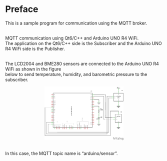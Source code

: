 # Preface

This is a sample program for communication using the MQTT broker.  
<br>

MQTT communication using Qt6/C++ and Arduino UNO R4 WiFi.  
The application on the Qt6/C++ side is the Subscriber and the Arduino UNO R4 WiFi side is the Publisher.  
<br>

The LCD2004 and BME280 sensors are connected to the Arduino UNO R4 WiFi as shown in the figure  
below to send temperature, humidity, and barometric pressure to the subscriber.  

<center><img src="Schematic/MQTT.png" width="50%" /></center>  
<br>

In this case, the MQTT topic name is “arduino/sensor”.  
<br>